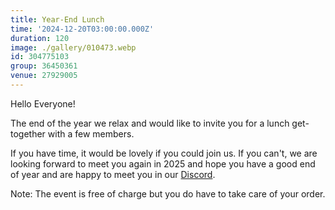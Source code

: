 ```yaml
---
title: Year-End Lunch
time: '2024-12-20T03:00:00.000Z'
duration: 120
image: ./gallery/010473.webp
id: 304775103
group: 36450361
venue: 27929005
---
```


Hello Everyone!

The end of the year we relax and would like to invite you for a lunch get-together with a few members.

If you have time, it would be lovely if you could join us. If you can't, we are looking forward to meet you again in 2025 and hope you have a good end of year and are happy to meet you in our [Discord](https://owddm.com/discord).

Note: The event is free of charge but you do have to take care of your order.
